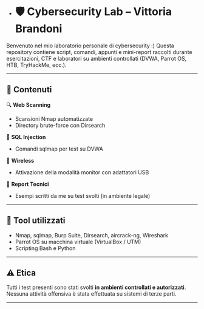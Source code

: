 - # 🛡️ Cybersecurity Lab – Vittoria Brandoni

Benvenuto nel mio laboratorio personale di cybersecurity :)
Questa repository contiene script, comandi, appunti e mini-report raccolti durante esercitazioni, CTF e laboratori su ambienti controllati (DVWA, Parrot OS, HTB, TryHackMe, ecc.).

---

## 📁 Contenuti

🔍 **Web Scanning**
- Scansioni Nmap automatizzate
- Directory brute-force con Dirsearch

💉 **SQL Injection**
- Comandi sqlmap per test su DVWA

📡 **Wireless**
- Attivazione della modalità monitor con adattatori USB

📄 **Report Tecnici**
- Esempi scritti da me su test svolti (in ambiente legale)

---

## 🧰 Tool utilizzati

- Nmap, sqlmap, Burp Suite, Dirsearch, aircrack-ng, Wireshark
- Parrot OS su macchina virtuale (VirtualBox / UTM)
- Scripting Bash e Python

---

## ⚠️ Etica

Tutti i test presenti sono stati svolti **in ambienti controllati e autorizzati**.  
Nessuna attività offensiva è stata effettuata su sistemi di terze parti.

---
